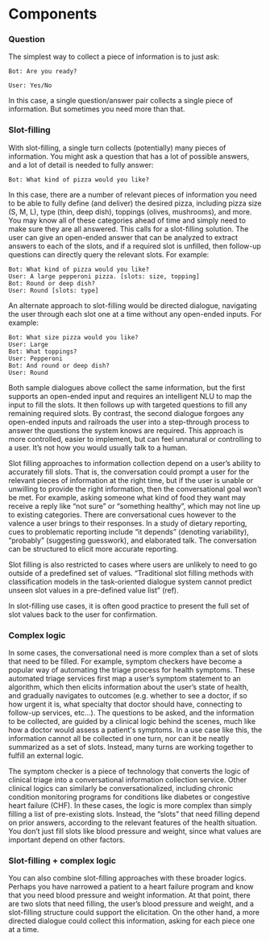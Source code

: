 # Components

### Question

The simplest way to collect a piece of information is to just ask:

`Bot: Are you ready?`&#x20;

`User: Yes/No`

In this case, a single question/answer pair collects a single piece of information. But sometimes you need more than that.

### Slot-filling

With slot-filling, a single turn collects (potentially) many pieces of information. You might ask a question that has a lot of possible answers, and a lot of detail is needed to fully answer:

`Bot: What kind of pizza would you like?`

In this case, there are a number of relevant pieces of information you need to be able to fully define (and deliver) the desired pizza, including pizza size (S, M, L), type (thin, deep dish), toppings (olives, mushrooms), and more. You may know all of these categories ahead of time and simply need to make sure they are all answered. This calls for a slot-filling solution. The user can give an open-ended answer that can be analyzed to extract answers to each of the slots, and if a required slot is unfilled, then follow-up questions can directly query the relevant slots. For example:

`Bot: What kind of pizza would you like?` \
`User: A large pepperoni pizza. [slots: size, topping]` \
`Bot: Round or deep dish?` \
`User: Round [slots: type]`

An alternate approach to slot-filling would be directed dialogue, navigating the user through each slot one at a time without any open-ended inputs. For example:

`Bot: What size pizza would you like?` \
`User: Large` \
`Bot: What toppings?` \
`User: Pepperoni` \
`Bot: And round or deep dish?` \
`User: Round`

Both sample dialogues above collect the same information, but the first supports an open-ended input and requires an intelligent NLU to map the input to fill the slots. It then follows up with targeted questions to fill any remaining required slots. By contrast, the second dialogue forgoes any open-ended inputs and railroads the user into a step-through process to answer the questions the system knows are required. This approach is more controlled, easier to implement, but can feel unnatural or controlling to a user. It’s not how you would usually talk to a human.

Slot filling approaches to information collection depend on a user’s ability to accurately fill slots. That is, the conversation could prompt a user for the relevant pieces of information at the right time, but if the user is unable or unwilling to provide the right information, then the conversational goal won’t be met. For example, asking someone what kind of food they want may receive a reply like “not sure” or “something healthy”, which may not line up to existing categories. There are conversational cues however to the valence a user brings to their responses. In a study of dietary reporting, cues to problematic reporting include “it depends” (denoting variability), “probably” (suggesting guesswork), and elaborated talk. The conversation can be structured to elicit more accurate reporting.

Slot filling is also restricted to cases where users are unlikely to need to go outside of a predefined set of values. “Traditional slot filling methods with classification models in the task-oriented dialogue system cannot predict unseen slot values in a pre-defined value list” (ref).

In slot-filling use cases, it is often good practice to present the full set of slot values back to the user for confirmation.

### Complex logic

In some cases, the conversational need is more complex than a set of slots that need to be filled. For example, symptom checkers have become a popular way of automating the triage process for health symptoms. These automated triage services first map a user’s symptom statement to an algorithm, which then elicits information about the user’s state of health, and gradually navigates to outcomes (e.g. whether to see a doctor, if so how urgent it is, what specialty that doctor should have, connecting to follow-up services, etc…). The questions to be asked, and the information to be collected, are guided by a clinical logic behind the scenes, much like how a doctor would assess a patient's symptoms. In a use case like this, the information cannot all be collected in one turn, nor can it be neatly summarized as a set of slots. Instead, many turns are working together to fulfill an external logic.

The symptom checker is a piece of technology that converts the logic of clinical triage into a conversational information collection service. Other clinical logics can similarly be conversationalized, including chronic condition monitoring programs for conditions like diabetes or congestive heart failure (CHF). In these cases, the logic is more complex than simply filling a list of pre-existing slots. Instead, the “slots” that need filling depend on prior answers, according to the relevant features of the health situation. You don’t just fill slots like blood pressure and weight, since what values are important depend on other factors.

### Slot-filling + complex logic

You can also combine slot-filling approaches with these broader logics. Perhaps you have narrowed a patient to a heart failure program and know that you need blood pressure and weight information. At that point, there are two slots that need filling, the user’s blood pressure and weight, and a slot-filling structure could support the elicitation. On the other hand, a more directed dialogue could collect this information, asking for each piece one at a time.
